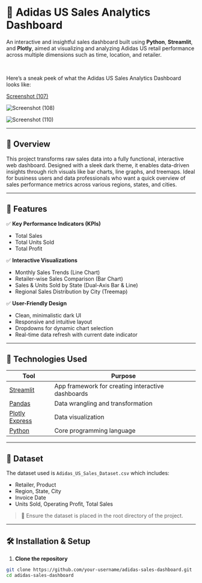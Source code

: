 # 🎯 Adidas US Sales Analytics Dashboard

An interactive and insightful sales dashboard built using **Python**, **Streamlit**, and **Plotly**, aimed at visualizing and analyzing Adidas US retail performance across multiple dimensions such as time, location, and retailer.

<br>

Here’s a sneak peek of what the Adidas US Sales Analytics Dashboard looks like:

[Screenshot (107)](https://github.com/user-attachments/assets/a1ad9146-b06f-4a6b-b755-edda7542ee0c)

![Screenshot (108)](https://github.com/user-attachments/assets/a88ff835-05bc-4379-9f7e-c4dc8553098b)

![Screenshot (110)](https://github.com/user-attachments/assets/9e3e3156-6b4b-41e7-9323-1ebaaf764940)

---

## 📌 Overview

This project transforms raw sales data into a fully functional, interactive web dashboard. Designed with a sleek dark theme, it enables data-driven insights through rich visuals like bar charts, line graphs, and treemaps. Ideal for business users and data professionals who want a quick overview of sales performance metrics across various regions, states, and cities.

---

## 🚀 Features

✅ **Key Performance Indicators (KPIs)**
- Total Sales  
- Total Units Sold  
- Total Profit  

✅ **Interactive Visualizations**
- Monthly Sales Trends (Line Chart)
- Retailer-wise Sales Comparison (Bar Chart)
- Sales & Units Sold by State (Dual-Axis Bar & Line)
- Regional Sales Distribution by City (Treemap)

✅ **User-Friendly Design**
- Clean, minimalistic dark UI
- Responsive and intuitive layout
- Dropdowns for dynamic chart selection
- Real-time data refresh with current date indicator

---

## 🧠 Technologies Used

| Tool | Purpose |
|------|---------|
| [Streamlit](https://streamlit.io) | App framework for creating interactive dashboards |
| [Pandas](https://pandas.pydata.org) | Data wrangling and transformation |
| [Plotly Express](https://plotly.com/python/plotly-express/) | Data visualization |
| [Python](https://www.python.org/) | Core programming language |

---

## 📁 Dataset

The dataset used is `Adidas_US_Sales_Dataset.csv` which includes:
- Retailer, Product
- Region, State, City
- Invoice Date
- Units Sold, Operating Profit, Total Sales

> 📌 Ensure the dataset is placed in the root directory of the project.

---

## 🛠️ Installation & Setup

1. **Clone the repository**
```bash
git clone https://github.com/your-username/adidas-sales-dashboard.git
cd adidas-sales-dashboard
